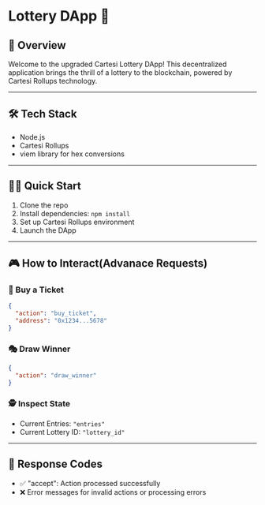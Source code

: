 # Lottery DApp 🎉

## 🚀 Overview

Welcome to the upgraded Cartesi Lottery DApp! This decentralized application brings the thrill of a lottery to the blockchain, powered by Cartesi Rollups technology.

---

## 🛠️ Tech Stack

- Node.js
- Cartesi Rollups
- viem library for hex conversions

---

## 🏃‍♂️ Quick Start

1. Clone the repo
2. Install dependencies: `npm install`
3. Set up Cartesi Rollups environment
4. Launch the DApp

---

## 🎮 How to Interact(Advanace Requests)

### 🛒 Buy a Ticket

```json
{
  "action": "buy_ticket",
  "address": "0x1234...5678"
}
```

### 🎭 Draw Winner

```json
{
  "action": "draw_winner"
}
```

### 🕵️ Inspect State

- Current Entries: `"entries"`
- Current Lottery ID: `"lottery_id"`

---

## 🚦 Response Codes

- ✅ "accept": Action processed successfully
- ❌ Error messages for invalid actions or processing errors

